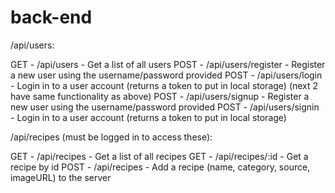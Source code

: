 # back-end

/api/users:

GET - /api/users - Get a list of all users
POST - /api/users/register - Register a new user using the username/password provided
POST - /api/users/login - Login in to a user account (returns a token to put in local storage)
(next 2 have same functionality as above)
POST - /api/users/signup - Register a new user using the username/password provided
POST - /api/users/signin - Login in to a user account (returns a token to put in local storage)

/api/recipes (must be logged in to access these):

GET - /api/recipes - Get a list of all recipes
GET - /api/recipes/:id - Get a recipe by id
POST - /api/recipes - Add a recipe (name, category, source, imageURL) to the server
